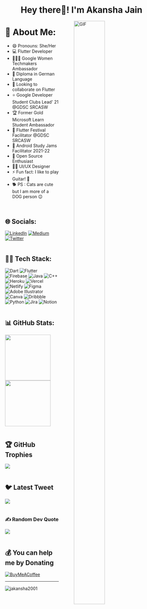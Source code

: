 <h1 align="center">Hey there👋! I'm Akansha Jain </h1>
<img align="right" alt="GIF" src="https://media.giphy.com/media/vzO0Vc8b2VBLi/giphy.gif?cid=790b761185acf68a17448f8c961ce7aeb953579021c560b9&rid=giphy.gif&ct=g" width="45%" height="70%" style="margin:0 50px;">

# 💫 About Me:
- 😄 Pronouns: She/Her
- 💻 Flutter Developer
- 👩🏻‍💻 Google Women Techmakers Ambassador
- 📖 Diploma in German Language
- 🤝 Looking to collaborate on Flutter
- ⭐ Google Developer Student Clubs Lead' 21 @GDSC SRCASW
- 🏆 Former Gold Microsoft Learn Student Ambassador
- 💙 Flutter Festival Facilitator @GDSC SRCASW
- 📱 Android Study Jams Facilitator 2021-22
- 🤠 Open Source Enthusiast
- 👩‍🎨 UI/UX Designer
- ⚡ Fun fact: I like to play Guitar! 🎸
- 🐕 PS : Cats are cute but I am more of a DOG person 😉


<br>

## 🌐 Socials:
[![LinkedIn](https://img.shields.io/badge/LinkedIn-%230077B5.svg?logo=linkedin&logoColor=white)](https://linkedin.com/in/akansha-jain-2001) [![Medium](https://img.shields.io/badge/Medium-12100E?logo=medium&logoColor=white)](https://medium.com/@akansha.jain1611) [![Twitter](https://img.shields.io/badge/Twitter-%231DA1F2.svg?logo=Twitter&logoColor=white)](https://twitter.com/Akansha2001) <br><br>

## 👩‍💻 Tech Stack:
![Dart](https://img.shields.io/badge/dart-%230175C2.svg?style=flat&logo=dart&logoColor=white) ![Flutter](https://img.shields.io/badge/Flutter-%2302569B.svg?style=flat&logo=Flutter&logoColor=white) ![Firebase](https://img.shields.io/badge/firebase-%23039BE5.svg?style=flat&logo=firebase) ![Java](https://img.shields.io/badge/java-%23ED8B00.svg?style=flat&logo=java&logoColor=white) ![C++](https://img.shields.io/badge/c++-%2300599C.svg?style=flat&logo=c%2B%2B&logoColor=white)  ![Heroku](https://img.shields.io/badge/heroku-%23430098.svg?style=flat&logo=heroku&logoColor=white) ![Vercel](https://img.shields.io/badge/vercel-%23000000.svg?style=flat&logo=vercel&logoColor=white) ![Netlify](https://img.shields.io/badge/netlify-%23000000.svg?style=flat&logo=netlify&logoColor=#00C7B7) 	![Figma](https://img.shields.io/badge/figma-%23F24E1E.svg?style=flat&logo=figma&logoColor=white) ![Adobe Illustrator](https://img.shields.io/badge/adobeillustrator-%23FF9A00.svg?style=flat&logo=adobeillustrator&logoColor=white) ![Canva](https://img.shields.io/badge/Canva-%2300C4CC.svg?style=flat&logo=Canva&logoColor=white) ![Dribbble](https://img.shields.io/badge/Dribbble-EA4C89?style=flat&logo=dribbble&logoColor=white) ![Python](https://img.shields.io/badge/python-3670A0?style=flat&logo=python&logoColor=ffdd54) ![Jira](https://img.shields.io/badge/jira-%230A0FFF.svg?style=flat&logo=jira&logoColor=white) ![Notion](https://img.shields.io/badge/Notion-%23000000.svg?style=flat&logo=notion&logoColor=white) <br><br>


## 📊 GitHub Stats:
<img src="https://github-readme-stats-abhishekdoshi26.vercel.app/api?username=jakansha2001&theme=highcontrast&hide_border=false&include_all_commits=true&count_private=true" height=150px>  <img src="https://github-readme-streak-stats.herokuapp.com/?user=jakansha2001&theme=highcontrast&hide_border=false" height=150px><br/><br>


## 🏆 GitHub Trophies
![](https://github-profile-trophy.vercel.app/?username=jakansha2001&theme=radical&no-frame=false&no-bg=false&margin-w=4)<br><br>

## 🐦 Latest Tweet
[![](https://gtce.itsvg.in/api?username=Akansha2001)](https://twitter.com/akansha2001/)<br><br>

### ✍️ Random Dev Quote
![](https://quotes-github-readme.vercel.app/api?type=horizontal&theme=merko)<br><br>

## 

  ## 💰 You can help me by Donating
  [![BuyMeACoffee](https://img.shields.io/badge/Buy%20Me%20a%20Coffee-ffdd00?style=for-the-badge&logo=buy-me-a-coffee&logoColor=black)](https://buymeacoffee.com/akansha1611) 

---
<img src="https://komarev.com/ghpvc/?username=jakansha2001&label=visitors&color=blue&style=flat" alt="jakansha2001" />

  


